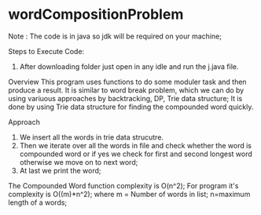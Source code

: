 # wordCompositionProblem
Note : The code is in java so jdk will be required on your machine; 

Steps to Execute Code:
1. After downloading folder just open in any idle and run the j.java file.

Overview 
This program uses functions to do some moduler task and then produce a result.
It is similar to word break problem, which we can do by using variuous approaches by backtracking, DP, Trie data structure;
It is done by using Trie data structure for finding the compounded word quickly.

Approach
1. We insert all the words in trie data strucutre.
2. Then we iterate over all the words in file and check whether the word is compounded word or if yes we check for first and second longest word otherwise we move on to next word;
3. At last we print the word;

The Compounded Word function complexity is O(n^2);
For program it's complexity is O((m)*n^2);
where m = Number of words in list;
n=maximum length of a words;
